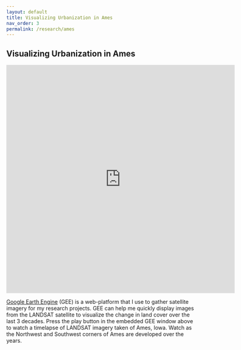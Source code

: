 ```yaml
---
layout: default
title: Visualizing Urbanization in Ames
nav_order: 3
permalink: /research/ames
---
```


Visualizing Urbanization in Ames
----------

<iframe width="600" height="600" src="https://earthengine.google.com/iframes/timelapse_player_embed.html#v=42.03475,-93.62007,11.438,latLng&t=0.03&ps=50&bt=19840101&et=20181231&startDwell=0&endDwell=0" frameborder="0" allowfullscreen></iframe>

[Google Earth Engine](https://earthengine.google.com) (GEE) is a web-platform that I use to gather satellite imagery for my research projects. GEE can help me quickly display images from the LANDSAT satellite to visualize the change in land cover over the last 3 decades. Press the play button in the embedded GEE window above to watch a timelapse of LANDSAT imagery taken of Ames, Iowa. Watch as the Northwest and Southwest corners of Ames are developed over the years.
